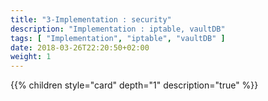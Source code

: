 ```yaml
---
title: "3-Implementation : security"
description: "Implementation : iptable, vaultDB"
tags: [ "Implementation", "iptable", "vaultDB" ]
date: 2018-03-26T22:20:50+02:00
weight: 1
---
```

{{% children style="card" depth="1"  description="true" %}}
